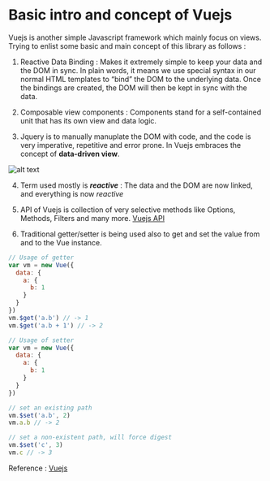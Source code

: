 # Basic intro and concept of Vuejs

Vuejs is another simple Javascript framework which mainly focus on views. Trying to enlist some basic and main concept of this library as follows :

1. Reactive Data Binding : Makes it extremely simple to keep your data and the DOM in sync. In plain words, it means we use special syntax in our normal HTML templates to “bind” the DOM to the underlying data. Once the bindings are created, the DOM will then be kept in sync with the data. 

2. Composable view components : Components stand for a self-contained unit that has its own view and data logic.

3. Jquery is to manually manuplate the DOM with code, and the code is very imperative, repetitive and error prone. In Vuejs embraces the concept of **data-driven view**.

![alt text](http://vuejs.org/images/mvvm.png "Data Driven View Concept")

4. Term used mostly is **_reactive_** : The data and the DOM are now linked, and everything is now _reactive_

5. API of Vuejs is collection of  very selective methods like Options, Methods, Filters and many more. [Vuejs API](https://vuejs.org/api/)

6. Traditional getter/setter is being used also to get and set the value from and to the Vue instance.

``` javascript
// Usage of getter
var vm = new Vue({
  data: {
    a: {
      b: 1
    }
  }
})
vm.$get('a.b') // -> 1
vm.$get('a.b + 1') // -> 2

// Usage of setter
var vm = new Vue({
  data: {
    a: {
      b: 1
    }
  }
})

// set an existing path
vm.$set('a.b', 2)
vm.a.b // -> 2

// set a non-existent path, will force digest
vm.$set('c', 3)
vm.c // -> 3
```

Reference : [Vuejs](http://vuejs.org/guide/overview.html)

